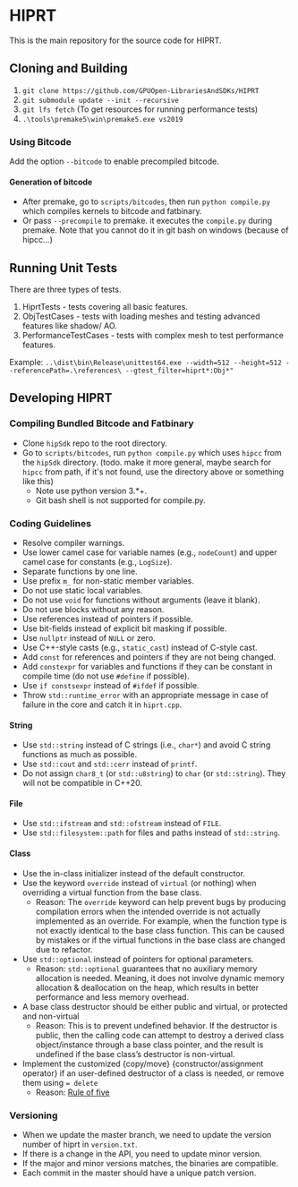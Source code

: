 # HIPRT
This is the main repository for the source code for HIPRT.

## Cloning and Building 

1. `git clone https://github.com/GPUOpen-LibrariesAndSDKs/HIPRT`
2. `git submodule update --init --recursive`
3. `git lfs fetch` (To get resources for running performance tests)
4. `.\tools\premake5\win\premake5.exe vs2019`

### Using Bitcode
Add the option `--bitcode` to enable precompiled bitcode. 

#### Generation of bitcode
- After premake, go to `scripts/bitcodes`, then run `python compile.py` which compiles kernels to bitcode and fatbinary.
- Or pass `--precompile` to premake. it executes the `compile.py` during premake. Note that you cannot do it in git bash on windows (because of hipcc...)


## Running Unit Tests

There are three types of tests. 
1. HiprtTests           - tests covering all basic features.
2. ObjTestCases         - tests with loading meshes and testing advanced features like shadow/ AO.
3. PerformanceTestCases - tests with complex mesh to test performance features.

Example: `..\dist\bin\Release\unittest64.exe --width=512 --height=512 --referencePath=.\references\ --gtest_filter=hiprt*:Obj*" `

## Developing HIPRT

### Compiling Bundled Bitcode and Fatbinary 
- Clone `hipSdk` repo to the root directory.
- Go to `scripts/bitcodes`, run `python compile.py` which uses `hipcc` from the `hipSdk` directory. (todo. make it more general, maybe search for `hipcc` from path, if it's not found, use the directory above or something like this)
	- Note use python version 3.*+.
	- Git bash shell is not supported for compile.py.

### Coding Guidelines
- Resolve compiler warnings.
- Use lower camel case for variable names (e.g., `nodeCount`) and upper camel case for constants (e.g., `LogSize`).
- Separate functions by one line.
- Use prefix `m_` for non-static member variables.
- Do not use static local variables.
- Do not use `void` for functions without arguments (leave it blank).
- Do not use blocks without any reason.
- Use references instead of pointers if possible.
- Use bit-fields instead of explicit bit masking if possible.
- Use `nullptr` instead of `NULL` or zero.
- Use C++-style casts (e.g., `static_cast`) instead of C-style cast.
- Add `const` for references and pointers if they are not being changed.
- Add `constexpr` for variables and functions if they can be constant in compile time (do not use `#define` if possible).
- Use `if constsexpr` instead of `#ifdef` if possible.
- Throw `std::runtime_error` with an appropriate message in case of failure in the core and catch it in `hiprt.cpp`.

#### String
- Use `std::string` instead of C strings (i.e., `char*`) and avoid C string functions as much as possible.
- Use `std::cout` and `std::cerr` instead of `printf`.
- Do not assign `char8_t` (or `std::u8string`) to `char` (or `std::string`). They will not be compatible in C++20.

#### File
- Use `std::ifstream` and `std::ofstream` instead of `FILE`.
- Use `std::filesystem::path` for files and paths instead of `std::string`.

#### Class
- Use the in-class initializer instead of the default constructor.
- Use the keyword `override` instead of `virtual` (or nothing) when overriding a virtual function from the base class.
  - Reason: The `override` keyword can help prevent bugs by producing compilation errors when the intended override is not actually implemented as an override. For example, when the function type is not exactly identical to the base class function. This can be caused by mistakes or if the virtual functions in the base class are changed due to refactor.
- Use `std::optional` instead of pointers for optional parameters.
  - Reason: `std::optional` guarantees that no auxiliary memory allocation is needed. Meaning, it does not involve dynamic memory allocation & deallocation on the heap, which results in better performance and less memory overhead.
- A base class destructor should be either public and virtual, or protected and non-virtual
  - Reason: This is to prevent undefined behavior. If the destructor is public, then the calling code can attempt to destroy a derived class object/instance through a base class pointer, and the result is undefined if the base class’s destructor is non-virtual.
- Implement the customized {copy/move} {constructor/assignment operator} if an user-defined destructor of a class is needed, or remove them using `= delete`
  - Reason: [Rule of five](https://en.cppreference.com/w/cpp/language/rule_of_three)

### Versioning
- When we update the master branch, we need to update the version number of hiprt in `version.txt`.
- If there is a change in the API, you need to update minor version. 
- If the major and minor versions matches, the binaries are compatible. 
- Each commit in the master should have a unique patch version. 
